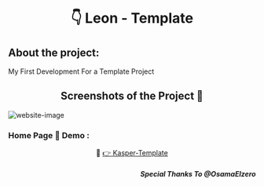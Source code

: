 <h1 align="center"> 👇 Leon - Template</h1>

<h2>About the project:</h2>
<p>My First Development For a Template Project</p>
<h2 align="center">Screenshots of the Project 📸</h2>
<img src="https://i.imgur.com/4EeAV3h.png" alt="website-image">

<h3> Home Page 🏡 Demo :</h3>
<div align="center">🎁 <a href=" ahmedmido77.github.io/Leon-Template/ "> 👉 Kasper-Template</a></div>
<h5 align="right">Special Thanks To @OsamaElzero</h5>

